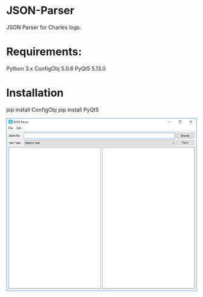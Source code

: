 # JSON-Parser
JSON Parser for Charles logs.

# Requirements:
Python 3.x
ConfigObj 5.0.6
PyQt5 5.13.0

# Installation
pip install ConfigObj
pip install PyQt5


![GitHub Logo](/images/img1.png)


